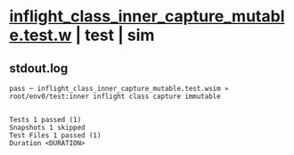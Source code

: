 # [inflight_class_inner_capture_mutable.test.w](../../../../../examples/tests/valid/inflight_class_inner_capture_mutable.test.w) | test | sim

## stdout.log
```log
pass ─ inflight_class_inner_capture_mutable.test.wsim » root/env0/test:inner inflight class capture immutable
 
 
Tests 1 passed (1)
Snapshots 1 skipped
Test Files 1 passed (1)
Duration <DURATION>
```

